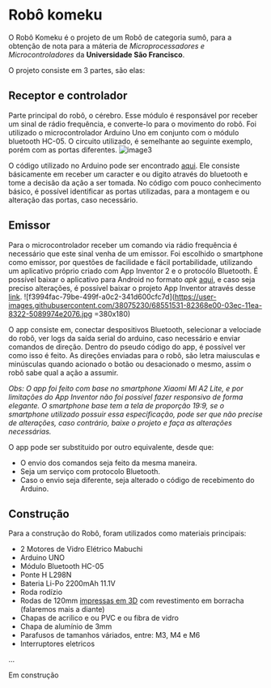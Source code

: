 # Robô komeku

O Robô Komeku é o projeto de um Robô de categoria sumô, para a obtenção de nota para a máteria de *Microprocessadores e Microcontroladores* da **Universidade São Francisco**.

O projeto consiste em 3 partes, são elas:

## Receptor e controlador
Parte principal do robô, o cérebro. Esse módulo é responsável por receber um sinal de rádio frequência, e converte-lo para o movimento do robô. Foi utilizado o microcontrolador Arduino Uno em conjunto com o módulo bluetooth HC-05.
O circuito utilizado, é semelhante ao seguinte exemplo, porém com as portas diferentes.
![image3](https://user-images.githubusercontent.com/38075230/68551311-65995680-03ea-11ea-9490-ea76c61ab900.jpg)

O código utilizado no Arduino pode ser encontrado [aqui](https://github.com/JhonasMutton/robo-komeku/blob/master/Arduino/src/robo-komeku/robo-komeku.ino). Ele consiste básicamente em receber um caracter e ou digito através do bluetooth e tome a decisão da ação a ser tomada. No código com pouco conhecimento básico, é possível identificar as portas utilizadas, para a montagem e ou alteração das portas, caso necessário.

## Emissor
Para o microcontrolador receber um comando via rádio frequência é necessário que este sinal venha de um emissor. Foi escolhido o smartphone como emissor, por questões de facilidade e fácil portabilidade, utilizando um aplicativo próprio criado com App Inventor 2 e o protocólo Bluetooth.
É possível baixar o aplicativo para Android no formato *apk* [aqui](), e caso seja preciso alterações, é possível baixar o projeto App Inventor através desse [link]().
![f3994fac-79be-499f-a0c2-341d600cfc7d](https://user-images.githubusercontent.com/38075230/68551531-82368e00-03ec-11ea-8322-5089974e2076.jpg  =380x180)

O app consiste em, conectar despositivos Bluetooth, selecionar a velociade do robô, ver logs da saída serial do arduino, caso necessário e enviar comandos de direção. Dentro do pseudo código do app, é possível ver como isso é feito. As direções enviadas para o robô, são letra maiusculas e minúsculas quando acionado o botão ou desacionado o mesmo, assim o robô sabe qual a ação a assumir.

*Obs: O app foi feito com base no smartphone Xiaomi MI A2 Lite, e por limitações do App Inventor não foi possível fazer responsivo de forma elegante. O smartphone base tem a tela de proporção 19:9, se o smartphone utilizado possuir essa especificação, pode ser que não precise de alterações, caso contrário, baixe o projeto e faça as alterações necessárias.*

O app pode ser substituido por outro equivalente, desde que:
- O envio dos comandos seja feito da mesma maneira.
- Seja um serviço com protocolo Bluetooth.
- Caso o envio seja diferente, seja alterado o código de recebimento do Arduino.
## Construção

Para a construção do Robô, foram utilizados como materiais principais:
 - 2 Motores de Vidro Elétrico Mabuchi
 - Arduino UNO
 - Módulo Bluetooth HC-05
 - Ponte H L298N
 - Bateria Li-Po 2200mAh 11.1V
 - Roda rodízio
 - Rodas de 120mm [impressas em 3D](https://www.tinkercad.com/things/hn9dhTgACTh) com revestimento em borracha (falaremos mais a diante)
 - Chapas de acrilico e ou PVC e ou fibra de vidro
 - Chapa de alumínio de 3mm
 - Parafusos de tamanhos váriados, entre: M3, M4 e M6
 - Interruptores eletricos

...

Em construção
